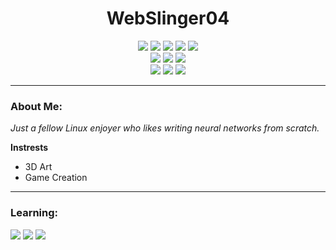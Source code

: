 <div align="center">
  <h1>WebSlinger04</h1>
</div>

<div align="center">
  <img src="https://img.shields.io/badge/x86/x64-grey?logo=amazonec2&logoColor=white&style=for-the-badge" />
  <img src="https://img.shields.io/badge/C/C++-grey?logo=c&logoColor=white&style=for-the-badge" />
  <img src="https://img.shields.io/badge/Java-orange?logo=coffeescript&logoColor=white&style=for-the-badge" />
  <img src="https://img.shields.io/badge/Python-blue?logo=python&logoColor=white&style=for-the-badge" />
  <img src="https://img.shields.io/badge/Javascript-yellow?logo=javascript&logoColor=white&style=for-the-badge" /><br>
  <img src="https://img.shields.io/badge/Linux-grey?logo=linux&logoColor=white&style=for-the-badge" />
  <img src="https://img.shields.io/badge/Docker-blue?logo=docker&logoColor=white&style=for-the-badge" />
  <img src="https://img.shields.io/badge/Git-red?logo=git&logoColor=white&style=for-the-badge" /><br>
  <img src="https://img.shields.io/badge/AWS-orange?logo=amazonaws&logoColor=white&style=for-the-badge" />
  <img src="https://img.shields.io/badge/SQL-brown?logo=redis&logoColor=white&style=for-the-badge" />
  <img src="https://img.shields.io/badge/MongoDB-green?logo=mongodb&logoColor=white&style=for-the-badge" />
</div>
<hr>

### About Me:

*Just a fellow Linux enjoyer who likes writing neural networks from scratch.*

**Instrests**

- 3D Art
- Game Creation

<hr>

### Learning:

<img src="https://img.shields.io/badge/Azure-blue?logo=microsoftazure&logoColor=white&style=for-the-badge" />
<img src="https://img.shields.io/badge/Rust-red?logo=rust&logoColor=white&style=for-the-badge" />
<img src="https://img.shields.io/badge/Machine Learning-grey?logo=probot&logoColor=white&style=for-the-badge" />

